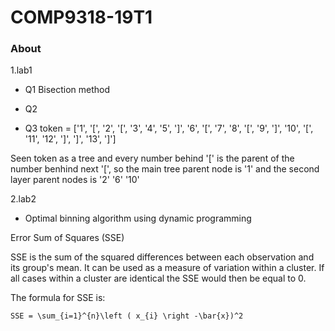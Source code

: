 # COMP9318-19T1
### About

1.lab1

* Q1 Bisection method

* Q2 

* Q3 token = ['1', '[', '2', '[', '3', '4', '5', ']', '6', '[', '7', '8', '[', '9', ']', '10', '[', '11', '12', ']', ']', '13', ']']

Seen token as a tree and every number behind '[' is the parent of the number benhind next '[', so the main tree parent node is '1' and the second layer parent nodes is '2' '6' '10'

2.lab2
* Optimal binning algorithm using dynamic programming

Error Sum of Squares (SSE)

SSE is the sum of the squared differences between each observation and its group's mean. It can be used as a measure of variation within a cluster. If all cases within a cluster are identical the SSE would then be equal to 0.

The formula for SSE is:

`SSE = \sum_{i=1}^{n}\left ( x_{i} \right -\bar{x})^2`

 
